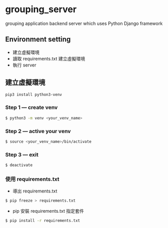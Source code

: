 # grouping_server
grouping application backend server which uses Python Django framework

## Environment setting
* 建立虛擬環境
* 讀取 requirements.txt 建立虛擬環境
* 執行 server

## 建立虛擬環境
```bash
pip3 install python3-venv
```

### Step 1 — create venv

```bash
$ python3 -m venv <your_venv_name>
```

### Step 2 — active your venv

```bash
$ source <your_venv_name>/bin/activate
```

### Step 3 — exit
```bash
$ deactivate
```
### 使用 requirements.txt

- 導出 requirements.txt

```bash
$ pip freeze > requirements.txt
```

- pip 安裝 requirements.txt 指定套件

 

```bash
$ pip install -r requirements.txt
```
